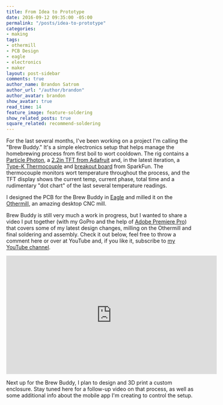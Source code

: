 ```yaml
---
title: From Idea to Prototype
date: 2016-09-12 09:35:00 -05:00
permalink: "/posts/idea-to-prototype"
categories:
- making
tags:
- othermill
- PCB Design
- eagle
- electronics
- maker
layout: post-sidebar
comments: true
author_name: Brandon Satrom
author_url: "/author/brandon"
author_avatar: brandon
show_avatar: true
read_time: 14
feature_image: feature-soldering
show_related_posts: true
square_related: recommend-soldering
---
```


For the last several months, I've been working on a project I'm calling the "Brew Buddy." It's a simple electronics setup that helps manage the homebrewing process from first boil to wort cooldown. The rig contains a [Particle Photon](https://www.particle.io/products/hardware/photon-wifi-dev-kit), a [2.2in TFT from Adafruit](https://www.adafruit.com/product/1480) and, in the latest iteration, a [Type-K Thermocouple](https://www.sparkfun.com/products/13715) and [breakout board](https://www.sparkfun.com/products/13266) from SparkFun. The thermocouple monitors wort temperature throughout the process, and the TFT display shows the current temp, current phase, total time and a rudimentary "dot chart" of the last several temperature readings.

I designed the PCB for the Brew Buddy in [Eagle](https://cadsoft.io/) and milled it on the [Othermill](https://othermachine.co/), an amazing desktop CNC mill.

Brew Buddy is still very much a work in progress, but I wanted to share a video I put together (with my GoPro and the help of [Adobe Premiere Pro](http://www.adobe.com/products/premiere.html)) that covers some of my latest design changes, milling on the Othermill and final soldering and assembly. Check it out below, feel free to throw a comment here or over at YouTube and, if you like it, subscribe to [my YouTube channel](https://www.youtube.com/channel/UCAS6I-NFh25eBhwMX2KCxqQ).

<iframe width="560" height="315" src="https://www.youtube.com/embed/4iv2FxeRwPA" frameborder="0" allowfullscreen></iframe>



Next up for the Brew Buddy, I plan to design and 3D print a custom enclosure. Stay tuned here for a follow-up video on that process, as well as some additional info about the mobile app I'm creating to control the setup.